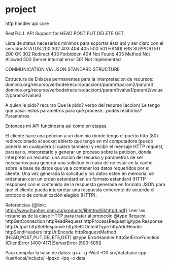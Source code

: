 # project
http handler api core 


RestFULL API
Support for
HEAD POST PUT DELETE GET 

Lista de status necesarios minimos para soportar ésta api y ser claro con el servidor
STATUS 200 302 403 404 405 500 501 HANDLERS SUPPORTED
200 OK
302 Redirect
403 Forbidden
404 Not Found
405 Method Not Allowed
500 Server internal error
501 Not Implemented

COMMUNICATION VIA JSON STANDARD STRUCTURE

Estructura de Enlaces permanentes para la interpretacion de recursos:
dominio.org/recurso/verbodelrecurso(accion)/param1/param2/param3
dominio.org/recurso/verbodelrecurso(accion)/param1/value1/param2/value2/param3/value3

A quien le pido? recurso
Que le pido?  verbo del recurso (accion)
Le tengo que pasar estos parametros para que procese.. podes recibirlos? Parametros



Entonces mi API funcinoaria asi como en etapas.

El cliente hace una peticion a un dominio donde tengo el puerto http (80) redireccionado al socket abierto que tengo en mi computadora (puedo ponerlo en cualquiera si quiero tambien) y recibir el mensaje HTTP request, parsearlo, interpretarlo y generar un proceso sobre la peticion, donde interpreto un recurso, una accion del recurso y parametros de ser necesarios para generar una solicitud en caso de no estar en la cache, sobre la base de datos que va a contener los datos requeridos por el cliente.
 Una vez generada la solicitud y los datos esten en memoria, se ordenaran con un orden estandard en un formato estandard (HTTP response) con el contenido de la respuesta generada en formato JSON para que el cliente pueda interpretar una respuesta coherente de acuerdo el protocolo de comunicación elegido (HTTP).

Referencias
{@link: http://www.hughes.com.au/products/libhttpd/libhttpd.pdf}
Leer las instancias de la clase HTTP para tratar al protocolo
@type Request
httpGetConnection
httpReadRequest
httpProcessRequest
@type Response
httpOutput
httpSetResponse
httpSetCOntentType
httpAddHeader
httpSendHeaders
httpUrlEncode
httpRequestMethod (HEAD,POST,PUT,DELETE,GET)
@type ErrorHandler
httpSetErrorFunction (ClientError [400-417]|ServerError [500-505])

Para compilar la base de datos:
g++ -g -Wall -O0 src/database.cpp -I/usr/local/include/ -lpqxx -lpq -o data

